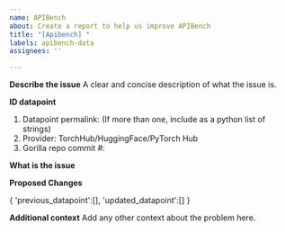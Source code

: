 ```yaml
---
name: APIBench
about: Create a report to help us improve APIBench
title: "[Apibench] "
labels: apibench-data
assignees: ''

---
```


**Describe the issue**
A clear and concise description of what the issue is.

**ID datapoint**
1. Datapoint permalink: (If more than one, include as a python list of strings)
2. Provider: TorchHub/HuggingFace/PyTorch Hub
2. Gorilla repo commit #:

**What is the issue**

**Proposed Changes**

{
 'previous_datapoint':[],
 'updated_datapoint':[]
}

**Additional context**
Add any other context about the problem here.
